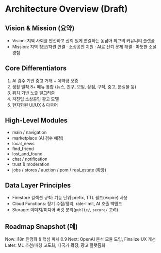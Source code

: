 # Architecture Overview (Draft)

## Vision & Mission (요약)
- Vision: 지역 사회를 안전하고 신뢰 있게 연결하는 동남아 최고의 커뮤니티 플랫폼
- Mission: 지역 정보/자원 연결 · 소상공인 지원 · AI로 신뢰 문제 해결 · 따뜻한 소셜 경험

## Core Differentiators
1. AI 검수 기반 중고 거래 + 예약금 보증
2. 생활 밀착 8+ 메뉴 통합 (뉴스, 친구, 모임, 상점, 구직, 중고, 분실물 등)
3. 위치 기반 노출 알고리즘
4. 저진입 소상공인 광고 모델
5. 현지화된 UI/UX & 다국어

## High-Level Modules
- main / navigation
- marketplace (AI 검수 예정)
- local_news
- find_friend
- lost_and_found
- chat / notification
- trust & moderation
- jobs / stores / auction / pom / real_estate (확장)

## Data Layer Principles
- Firestore 컬렉션 규칙: 기능 단위 prefix, TTL 필드(expire) 사용
- Cloud Functions: 정기 수집/정리, rate-limit, AI 호출 백엔드
- Storage: 이미지/미디어 버킷 분리(`public/`, `secure/` 고려)

## Roadmap Snapshot (예)
Now: i18n 안정화 & 핵심 피처 0.9
Next: OpenAI 분석 모듈 도입, Finalize UX 개선
Later: ML 추천/매칭 고도화, 다국가 확장, 광고 플랫폼화
